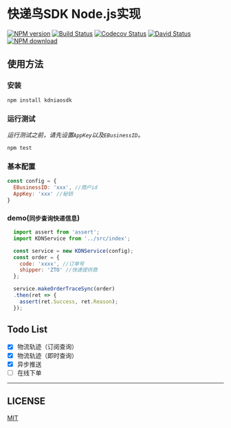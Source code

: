 # 快递鸟SDK Node.js实现

[![NPM version][npm-image]][npm-url]
[![Build Status][travis-image]][travis-url]
[![Codecov Status][codecov-image]][codecov-url]
[![David Status][david-image]][david-url]
[![NPM download][download-image]][download-url]

[npm-url]: https://www.npmjs.com/package/kdniaosdk
[npm-image]: https://img.shields.io/npm/v/kdniaosdk.svg?style=flat
[download-url]: https://www.npmjs.com/package/kdniaosdk
[download-image]: https://img.shields.io/npm/dm/kdniaosdk.svg?style=flat
[david-url]: https://david-dm.org/Luncher/KDNiao
[david-image]: https://david-dm.org/Luncher/KDNiao.svg?style=flat
[travis-url]: https://travis-ci.org/Luncher/kdniao
[travis-image]: https://img.shields.io/travis/Luncher/kdniao.svg?style=flat
[codecov-url]: https://codecov.io/gh/Luncher/kdniao
[codecov-image]: https://img.shields.io/codecov/c/github/Luncher/kdniao.svg?style=flat


## 使用方法

### 安装

```shell
npm install kdniaosdk
```

### 运行测试

*运行测试之前，请先设置`AppKey`以及`EBusinessID`。*

```shell
npm test
```

### 基本配置

```javascript
const config = {
  EBusinessID: 'xxx', //商户id
  AppKey: 'xxx' //秘钥
}
```

### demo(`同步查询快递信息`)

```javascript
  import assert from 'assert';
  import KDNService from '../src/index';

  const service = new KDNService(config);
  const order = {
    code: 'xxxx', //订单号
    shipper: 'ZTO' //快递提供商
  };

  service.makeOrderTraceSync(order)
  .then(ret => {
    assert(ret.Success, ret.Reason);
  });
```


## Todo List

- [x] 物流轨迹（订阅查询）
- [x] 物流轨迹（即时查询）
- [x] 异步推送
- [ ] 在线下单

---

## LICENSE

  [MIT](https://mit-license.org/)